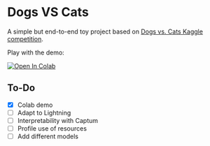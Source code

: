 # Dogs VS Cats
A simple but end-to-end toy project based on [Dogs vs. Cats Kaggle competition](https://www.kaggle.com/c/dogs-vs-cats).

Play with the demo:

[![Open In Colab](https://colab.research.google.com/assets/colab-badge.svg)](https://colab.research.google.com/drive/1efSsFrZWQv1O4-8RORMCnoQwkHAa5Rpi?usp=sharing)

## To-Do
- [x] Colab demo
- [ ] Adapt to Lightning
- [ ] Interpretability with Captum
- [ ] Profile use of resources
- [ ] Add different models
